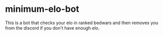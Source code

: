 # minimum-elo-bot
This is a bot that checks your elo in ranked bedwars and then removes you from the discord if you don't have enough elo.
